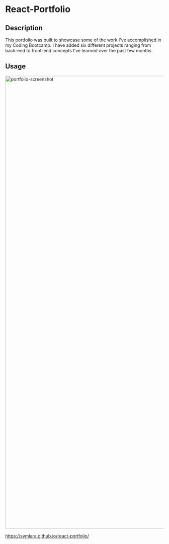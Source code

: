 # React-Portfolio

## Description
This portfolio was built to showcase some of the work I've accomplished in my Coding Bootcamp. I have added six different projects ranging from back-end to front-end concepts I've learned over the past few months. 


## Usage

<img width="1440" alt="portfolio-screenshot" src="https://user-images.githubusercontent.com/40181569/116834601-790f2300-ab84-11eb-9ade-7db20550b820.png">


<a href="https://symlara.github.io/react-portfolio/" target="_blank">https://symlara.github.io/react-portfolio/</a>
